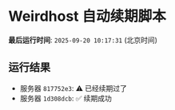 # Weirdhost 自动续期脚本

**最后运行时间**: `2025-09-20 10:17:31` (北京时间)

## 运行结果

- 服务器 `817752e3`: ⚠️ 已经续期过了
- 服务器 `1d308dcb`: ✅ 续期成功
